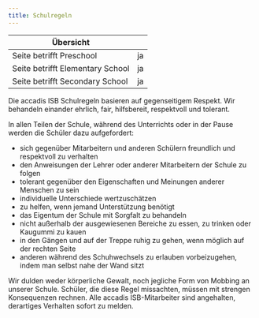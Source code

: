 ```yaml
---
title: Schulregeln
---
```

| Übersicht | |
| --- | --- |
| Seite betrifft Preschool | ja |
| Seite betrifft Elementary School | ja |
| Seite betrifft Secondary School | ja |

Die accadis ISB Schulregeln basieren auf gegenseitigem Respekt. Wir behandeln einander ehrlich, fair, hilfsbereit, respektvoll und tolerant.

In allen Teilen der Schule, während des Unterrichts oder in der Pause werden die Schüler dazu aufgefordert:

-   sich gegenüber Mitarbeitern und anderen Schülern freundlich und respektvoll zu verhalten
-   den Anweisungen der Lehrer oder anderer Mitarbeitern der Schule zu folgen
-   tolerant gegenüber den Eigenschaften und Meinungen anderer Menschen zu sein
-   individuelle Unterschiede wertzuschätzen
-   zu helfen, wenn jemand Unterstützung benötigt
-   das Eigentum der Schule mit Sorgfalt zu behandeln
-   nicht außerhalb der ausgewiesenen Bereiche zu essen, zu trinken oder Kaugummi zu kauen
-   in den Gängen und auf der Treppe ruhig zu gehen, wenn möglich auf der rechten Seite
-   anderen während des Schuhwechsels zu erlauben vorbeizugehen, indem man selbst nahe der Wand sitzt

Wir dulden weder körperliche Gewalt, noch jegliche Form von Mobbing an unserer Schule. Schüler, die diese Regel missachten, müssen mit strengen Konsequenzen rechnen. Alle accadis ISB-Mitarbeiter sind angehalten, derartiges Verhalten sofort zu melden.